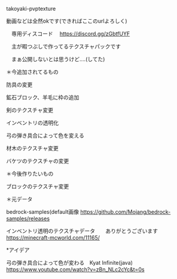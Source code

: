  takoyaki-pvptexture
 
動画などは全然okです(できればここのurlよろしく)

　専用ディスコード
　https://discord.gg/zGbtfUYF

　主が暇つぶしで作ってるテクスチャパックです
 
 　まぁ公開しないとは思うけど....(してた)
  
 ＊今追加されてるもの
  
  防具の変更
  
  鉱石ブロック、羊毛に枠の追加
  
  剣のテクスチャ変更
  
  インベントリの透明化
  
  弓の弾き具合によって色を変える
  
  材木のテクスチャ変更
 
  バケツのテクスチャの変更
  
  
  ＊今後作りたいもの
  
  ブロックのテクスチャ変更
  
  ＊元データ
  
  bedrock-samples(default画像
  https://github.com/Mojang/bedrock-samples/releases
   
   インベントリ透明のテクスチャデータ　　ありがとうございます
   https://minecraft-mcworld.com/11165/

   *アイデア
   
   弓の弾き具合によって色が変わる　Kyat Infinite(java)
   https://www.youtube.com/watch?v=zBn_NLc2cYc&t=0s
   
   
   

   
